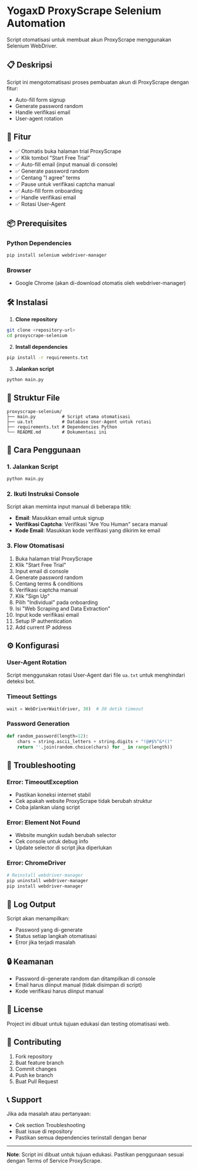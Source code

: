 # YogaxD ProxyScrape Selenium Automation

Script otomatisasi untuk membuat akun ProxyScrape menggunakan Selenium WebDriver.

## 📋 Deskripsi

Script ini mengotomatisasi proses pembuatan akun di ProxyScrape dengan fitur:
- Auto-fill form signup
- Generate password random
- Handle verifikasi email
- User-agent rotation

## 🚀 Fitur

- ✅ Otomatis buka halaman trial ProxyScrape
- ✅ Klik tombol "Start Free Trial"
- ✅ Auto-fill email (input manual di console)
- ✅ Generate password random
- ✅ Centang "I agree" terms
- ✅ Pause untuk verifikasi captcha manual
- ✅ Auto-fill form onboarding
- ✅ Handle verifikasi email
- ✅ Rotasi User-Agent

## 📦 Prerequisites

### Python Dependencies
```bash
pip install selenium webdriver-manager
```

### Browser
- Google Chrome (akan di-download otomatis oleh webdriver-manager)

## 🛠️ Instalasi

1. **Clone repository**
```bash
git clone <repository-url>
cd proxyscrape-selenium
```

2. **Install dependencies**
```bash
pip install -r requirements.txt
```

3. **Jalankan script**
```bash
python main.py
```

## 📁 Struktur File

```
proxyscrape-selenium/
├── main.py          # Script utama otomatisasi
├── ua.txt           # Database User-Agent untuk rotasi
├── requirements.txt # Dependencies Python
└── README.md        # Dokumentasi ini
```

## 🔧 Cara Penggunaan

### 1. Jalankan Script
```bash
python main.py
```

### 2. Ikuti Instruksi Console
Script akan meminta input manual di beberapa titik:

- **Email**: Masukkan email untuk signup
- **Verifikasi Captcha**: Verifikasi "Are You Human" secara manual
- **Kode Email**: Masukkan kode verifikasi yang dikirim ke email

### 3. Flow Otomatisasi
1. Buka halaman trial ProxyScrape
2. Klik "Start Free Trial"
3. Input email di console
4. Generate password random
5. Centang terms & conditions
6. Verifikasi captcha manual
7. Klik "Sign Up"
8. Pilih "Individual" pada onboarding
9. Isi "Web Scraping and Data Extraction"
10. Input kode verifikasi email
11. Setup IP authentication
12. Add current IP address

## ⚙️ Konfigurasi

### User-Agent Rotation
Script menggunakan rotasi User-Agent dari file `ua.txt` untuk menghindari deteksi bot.

### Timeout Settings
```python
wait = WebDriverWait(driver, 30)  # 30 detik timeout
```

### Password Generation
```python
def random_password(length=12):
    chars = string.ascii_letters + string.digits + "!@#$%^&*()"
    return ''.join(random.choice(chars) for _ in range(length))
```

## 🐛 Troubleshooting

### Error: TimeoutException
- Pastikan koneksi internet stabil
- Cek apakah website ProxyScrape tidak berubah struktur
- Coba jalankan ulang script

### Error: Element Not Found
- Website mungkin sudah berubah selector
- Cek console untuk debug info
- Update selector di script jika diperlukan

### Error: ChromeDriver
```bash
# Reinstall webdriver-manager
pip uninstall webdriver-manager
pip install webdriver-manager
```

## 📝 Log Output

Script akan menampilkan:
- Password yang di-generate
- Status setiap langkah otomatisasi
- Error jika terjadi masalah

## 🔒 Keamanan

- Password di-generate random dan ditampilkan di console
- Email harus diinput manual (tidak disimpan di script)
- Kode verifikasi harus diinput manual

## 📄 License

Project ini dibuat untuk tujuan edukasi dan testing otomatisasi web.

## 🤝 Contributing

1. Fork repository
2. Buat feature branch
3. Commit changes
4. Push ke branch
5. Buat Pull Request

## 📞 Support

Jika ada masalah atau pertanyaan:
- Cek section Troubleshooting
- Buat issue di repository
- Pastikan semua dependencies terinstall dengan benar

---

**Note**: Script ini dibuat untuk tujuan edukasi. Pastikan penggunaan sesuai dengan Terms of Service ProxyScrape. 

